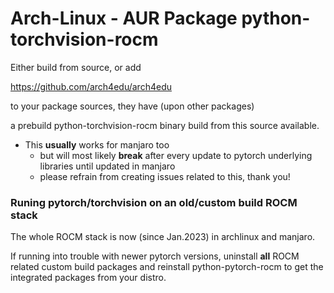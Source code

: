 # Arch-Linux - AUR Package python-torchvision-rocm

Either build from source, or add

https://github.com/arch4edu/arch4edu

to your package sources, they have (upon other packages)

a prebuild python-torchvision-rocm binary build from this source available.

- This **usually** works for manjaro too
    - but will most likely **break** after every update to pytorch underlying libraries until updated in manjaro
    - please refrain from creating issues related to this, thank you!

### Runing pytorch/torchvision on an old/custom build ROCM stack

The whole ROCM stack is now (since Jan.2023) in archlinux and manjaro.

If running into trouble with newer pytorch versions,
uninstall **all** ROCM related custom build packages
and reinstall python-pytorch-rocm to get the integrated packages from your distro.
